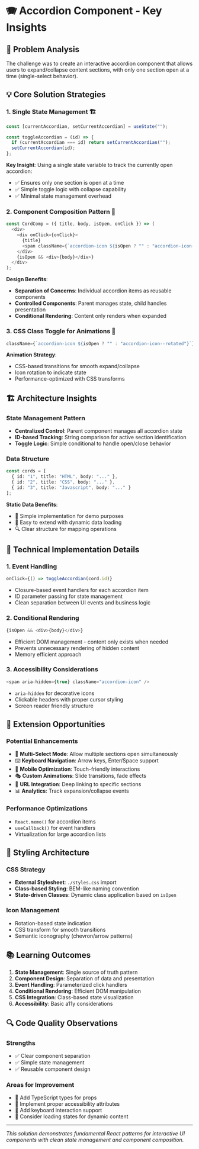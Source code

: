 # 🪗 Accordion Component - Key Insights

## 🎯 Problem Analysis

The challenge was to create an interactive accordion component that allows users to expand/collapse content sections, with only one section open at a time (single-select behavior).

## 💡 Core Solution Strategies

### 1. **Single State Management** 🏗️
```typescript
const [currentAccordian, setCurrentAccordian] = useState("");

const toggleAccordian = (id) => {
  if (currentAccordian === id) return setCurrentAccordian("");
  setCurrentAccordian(id);
};
```

**Key Insight**: Using a single state variable to track the currently open accordion:
- ✅ Ensures only one section is open at a time
- ✅ Simple toggle logic with collapse capability
- ✅ Minimal state management overhead

### 2. **Component Composition Pattern** 🧩
```typescript
const CordComp = ({ title, body, isOpen, onClick }) => (
  <div>
    <div onClick={onClick}>
      {title}
      <span className={`accordion-icon ${isOpen ? "" : "accordion-icon--rotated"}`} />
    </div>
    {isOpen && <div>{body}</div>}
  </div>
);
```

**Design Benefits**:
- **Separation of Concerns**: Individual accordion items as reusable components
- **Controlled Components**: Parent manages state, child handles presentation
- **Conditional Rendering**: Content only renders when expanded

### 3. **CSS Class Toggle for Animations** 🎨
```typescript
className={`accordion-icon ${isOpen ? "" : "accordion-icon--rotated"}`}
```

**Animation Strategy**:
- CSS-based transitions for smooth expand/collapse
- Icon rotation to indicate state
- Performance-optimized with CSS transforms

## 🏗️ Architecture Insights

### State Management Pattern
- **Centralized Control**: Parent component manages all accordion state
- **ID-based Tracking**: String comparison for active section identification
- **Toggle Logic**: Simple conditional to handle open/close behavior

### Data Structure
```typescript
const cords = [
  { id: "1", title: "HTML", body: "..." },
  { id: "2", title: "CSS", body: "..." },
  { id: "3", title: "Javascript", body: "..." }
];
```

**Static Data Benefits**:
- 🚀 Simple implementation for demo purposes
- 📝 Easy to extend with dynamic data loading
- 🔍 Clear structure for mapping operations

## 🔧 Technical Implementation Details

### 1. **Event Handling**
```typescript
onClick={() => toggleAccordian(cord.id)}
```
- Closure-based event handlers for each accordion item
- ID parameter passing for state management
- Clean separation between UI events and business logic

### 2. **Conditional Rendering**
```typescript
{isOpen && <div>{body}</div>}
```
- Efficient DOM management - content only exists when needed
- Prevents unnecessary rendering of hidden content
- Memory efficient approach

### 3. **Accessibility Considerations**
```typescript
<span aria-hidden={true} className="accordion-icon" />
```
- `aria-hidden` for decorative icons
- Clickable headers with proper cursor styling
- Screen reader friendly structure

## 🚀 Extension Opportunities

### Potential Enhancements
- 🔄 **Multi-Select Mode**: Allow multiple sections open simultaneously
- ⌨️ **Keyboard Navigation**: Arrow keys, Enter/Space support
- 📱 **Mobile Optimization**: Touch-friendly interactions
- 🎭 **Custom Animations**: Slide transitions, fade effects
- 🔗 **URL Integration**: Deep linking to specific sections
- 📊 **Analytics**: Track expansion/collapse events

### Performance Optimizations
- `React.memo()` for accordion items
- `useCallback()` for event handlers
- Virtualization for large accordion lists

## 🎨 Styling Architecture

### CSS Strategy
- **External Stylesheet**: `./styles.css` import
- **Class-based Styling**: BEM-like naming convention
- **State-driven Classes**: Dynamic class application based on `isOpen`

### Icon Management
- Rotation-based state indication
- CSS transform for smooth transitions
- Semantic iconography (chevron/arrow patterns)

## 📚 Learning Outcomes

1. **State Management**: Single source of truth pattern
2. **Component Design**: Separation of data and presentation
3. **Event Handling**: Parameterized click handlers
4. **Conditional Rendering**: Efficient DOM manipulation
5. **CSS Integration**: Class-based state visualization
6. **Accessibility**: Basic a11y considerations

## 🔍 Code Quality Observations

### Strengths
- ✅ Clear component separation
- ✅ Simple state management
- ✅ Reusable component design

### Areas for Improvement
- 🔧 Add TypeScript types for props
- 🔧 Implement proper accessibility attributes
- 🔧 Add keyboard interaction support
- 🔧 Consider loading states for dynamic content

---

*This solution demonstrates fundamental React patterns for interactive UI components with clean state management and component composition.*